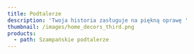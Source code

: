 ```yaml
---
title: Podtalerze
description: 'Twoja historia zasługuje na piękną oprawę '
thumbnail: /images/home_decors_third.png
products:
  - path: Szampańskie podtalerze
---
```



